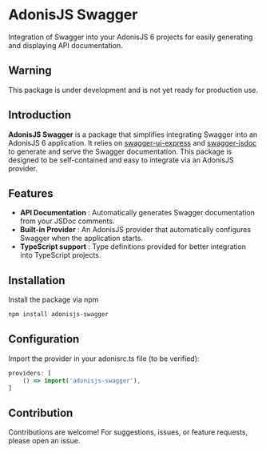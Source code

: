# AdonisJS Swagger

Integration of Swagger into your AdonisJS 6 projects for easily generating and displaying API documentation.

## Warning

This package is under development and is not yet ready for production use. 

## Introduction

**AdonisJS Swagger** is a package that simplifies integrating Swagger into an AdonisJS 6 application. It relies on [swagger-ui-express](https://www.npmjs.com/package/swagger-ui-express) and [swagger-jsdoc](https://www.npmjs.com/package/swagger-jsdoc) to generate and serve the Swagger documentation.
This package is designed to be self-contained and easy to integrate via an AdonisJS provider.

## Features

- **API Documentation** : Automatically generates Swagger documentation from your JSDoc comments.
- **Built-in Provider** : An AdonisJS provider that automatically configures Swagger when the application starts.
- **TypeScript support** : Type definitions provided for better integration into TypeScript projects.

## Installation

Install the package via npm

```bash
npm install adonisjs-swagger
```

## Configuration

Import the provider in your adonisrc.ts file (to be verified):

```typescript
providers: [
    () => import('adonisjs-swagger'),
]
```

## Contribution

Contributions are welcome! For suggestions, issues, or feature requests, please open an issue.